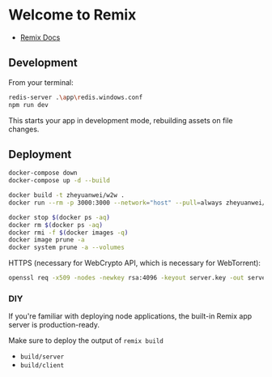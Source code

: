# Welcome to Remix

- [Remix Docs](https://remix.run/docs)

## Development

From your terminal:

```sh
redis-server .\app\redis.windows.conf
npm run dev
```

This starts your app in development mode, rebuilding assets on file changes.

## Deployment

```sh
docker-compose down
docker-compose up -d --build
```

```sh
docker build -t zheyuanwei/w2w .
docker run --rm -p 3000:3000 --network="host" --pull=always zheyuanwei/w2w
```

```sh
docker stop $(docker ps -aq)
docker rm $(docker ps -aq)
docker rmi -f $(docker images -q)
docker image prune -a
docker system prune -a --volumes
```

HTTPS (necessary for WebCrypto API, which is necessary for WebTorrent):

```sh
openssl req -x509 -nodes -newkey rsa:4096 -keyout server.key -out server.crt
```

### DIY

If you're familiar with deploying node applications, the built-in Remix app server is production-ready.

Make sure to deploy the output of `remix build`

- `build/server`
- `build/client`
